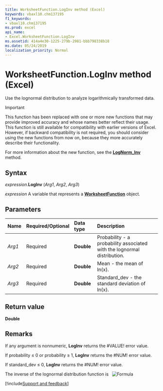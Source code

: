 ```yaml
---
title: WorksheetFunction.LogInv method (Excel)
keywords: vbaxl10.chm137195
f1_keywords:
- vbaxl10.chm137195
ms.prod: excel
api_name:
- Excel.WorksheetFunction.LogInv
ms.assetid: 414a4e30-1225-279b-2981-bbb798338b18
ms.date: 05/24/2019
localization_priority: Normal
---
```



# WorksheetFunction.LogInv method (Excel)

Use the lognormal distribution to analyze logarithmically transformed data.

> [!IMPORTANT] 
> This function has been replaced with one or more new functions that may provide improved accuracy and whose names better reflect their usage. This function is still available for compatibility with earlier versions of Excel. However, if backward compatibility is not required, you should consider using the new functions from now on, because they more accurately describe their functionality. 
> 
> For more information about the new function, see the **[LogNorm_Inv](Excel.WorksheetFunction.LogNorm_Inv.md)** method.


## Syntax

_expression_.**LogInv** (_Arg1_, _Arg2_, _Arg3_)

_expression_ A variable that represents a **[WorksheetFunction](Excel.WorksheetFunction.md)** object.


## Parameters

|Name|Required/Optional|Data type|Description|
|:-----|:-----|:-----|:-----|
| _Arg1_|Required| **Double**|Probability - a probability associated with the lognormal distribution.|
| _Arg2_|Required| **Double**|Mean - the mean of ln(x).|
| _Arg3_|Required| **Double**|Standard_dev - the standard deviation of ln(x).|

## Return value

**Double**


## Remarks

If any argument is nonnumeric, **LogInv** returns the #VALUE! error value.
    
If probability ≤ 0 or probability ≥ 1, **LogInv** returns the #NUM! error value.
    
If standard_dev ≤ 0, **LogInv** returns the #NUM! error value.
    
The inverse of the lognormal distribution function is &nbsp; ![Formula](../images/awflginv_ZA06051178.gif)


    
[!include[Support and feedback](~/includes/feedback-boilerplate.md)]